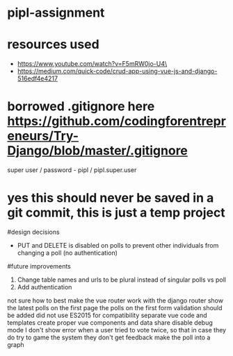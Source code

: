 # pipl-assignment

# resources used 
* https://www.youtube.com/watch?v=F5mRW0jo-U4\
* https://medium.com/quick-code/crud-app-using-vue-js-and-django-516edf4e4217           


# borrowed .gitignore here https://github.com/codingforentrepreneurs/Try-Django/blob/master/.gitignore

super user / password - pipl / pipl.super.user
# yes this should never be saved in a git commit, this is just a temp project

#design decisions
* PUT and DELETE is disabled on polls to prevent other individuals from changing a poll (no authentication) 

#future improvements
1. Change table names and urls to be plural instead of singular polls vs poll
2. Add authentication

not sure how to best make the vue router work with the django router
show the latest polls on the first page the polls on the first
form validation should be added
did not use ES2015 for compatibility 
separate vue code and templates
create proper vue components and data share
disable debug mode
I don't show error when a user tried to vote twice, so that in case they do try to game the system they don't get feedback
make the poll into a graph